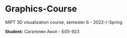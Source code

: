 # Graphics-Course
MIPT 3D visualization course, semester 6 - 2022-/-Spring

**Student:** Сагателян Акоп - Б05-923